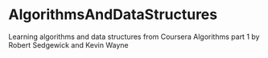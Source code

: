 # AlgorithmsAndDataStructures
Learning algorithms and data structures from Coursera Algorithms part 1 by Robert Sedgewick and Kevin Wayne
